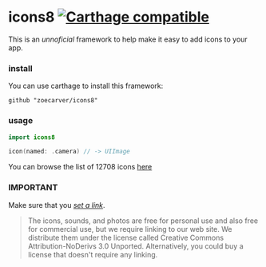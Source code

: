 # icons8 [![Carthage compatible](https://img.shields.io/badge/Carthage-compatible-4BC51D.svg?style=flat)](https://github.com/Carthage/Carthage)
This is an *unnoficial* framework to help make it easy to add icons to your app.

### install

You can use carthage to install this framework:
```
github "zoecarver/icons8"
```

### usage

```swift
import icons8

icon(named: .camera) // -> UIImage
```
You can browse the list of 12708 icons [here](https://icons8.com/ios-icons/)

### IMPORTANT

Make sure that you [*set a link*](https://icons8.com/license). 

> The icons, sounds, and photos are free for personal use and also free for commercial use, but we require linking to our web site. We distribute them under the license called Creative Commons Attribution-NoDerivs 3.0 Unported. Alternatively, you could buy a license that doesn't require any linking.
